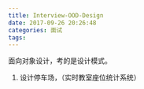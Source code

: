 ```yaml
---
title: Interview-OOD-Design
date: 2017-09-26 20:26:48
categories: 面试
tags:
---
```


面向对象设计，考的是设计模式。

1. 设计停车场，（实时教室座位统计系统）




